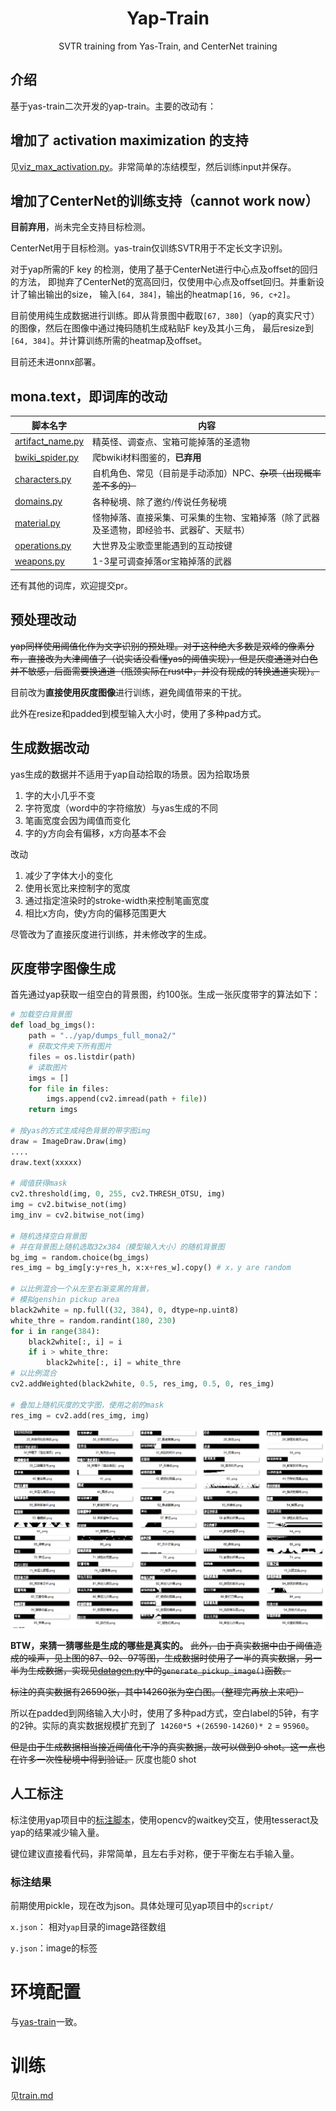<div align="center">


# Yap-Train
SVTR training from Yas-Train, and CenterNet training
</div>


## 介绍

基于yas-train二次开发的yap-train。主要的改动有：

## 增加了 activation maximization 的支持

见[viz_max_activation.py](./viz_max_activation.py)。非常简单的冻结模型，然后训练input并保存。


## 增加了CenterNet的训练支持（cannot work now）

**目前弃用**，尚未完全支持目标检测。

CenterNet用于目标检测。yas-train仅训练SVTR用于不定长文字识别。


对于yap所需的F key 的检测，使用了基于CenterNet进行中心点及offset的回归的方法，
即抛弃了CenterNet的宽高回归，仅使用中心点及offset回归。并重新设计了输出输出的size，
输入`[64, 384]`，输出的heatmap`[16, 96, c+2]`。


目前使用纯生成数据进行训练。即从背景图中截取`[67, 380]`（yap的真实尺寸）的图像，然后在图像中通过掩码随机生成粘贴F key及其小三角，
最后resize到`[64, 384]`。并计算训练所需的heatmap及offset。


目前还未进onnx部署。


## mona.text，即词库的改动

| 脚本名字 | 内容 |
| -------- | -------- |
| [artifact_name.py](./mona/text/artifact_name.py) | 精英怪、调查点、宝箱可能掉落的圣遗物 | 
| [bwiki_spider.py](./mona/text/artifact_name.py) | 爬bwiki材料图鉴的，**已弃用**|
| [characters.py](./mona/text/characters.py) | 自机角色、常见（目前是手动添加）NPC、~~杂项（出现概率差不多的）~~ |
| [domains.py](./mona/text/domains.py) | 各种秘境、除了邀约/传说任务秘境 |
| [material.py](./mona/text/material.py) | 怪物掉落、直接采集、可采集的生物、宝箱掉落（除了武器及圣遗物，即经验书、武器矿、天赋书） |
| [operations.py](./mona/text/operations.py) | 大世界及尘歌壶里能遇到的互动按键 |
| [weapons.py](./mona/text/weapons.py) | 1-3星可调查掉落or宝箱掉落的武器 |


还有其他的词库，欢迎提交pr。

## 预处理改动

~~yap同样使用阈值化作为文字识别的预处理。对于这种绝大多数是双峰的像素分布，直接改为大津阈值了（说实话没看懂yas的阈值实现），但是灰度通道对白色并不敏感，后面需要换通道（瓶颈实际在rust中，并没有现成的转换通道实现）。~~

目前改为**直接使用灰度图像**进行训练，避免阈值带来的干扰。

此外在resize和padded到模型输入大小时，使用了多种pad方式。

## 生成数据改动

yas生成的数据并不适用于yap自动拾取的场景。因为拾取场景

1. 字的大小几乎不变
2. 字符宽度（word中的字符缩放）与yas生成的不同
3. 笔画宽度会因为阈值而变化
4. 字的y方向会有偏移，x方向基本不会

改动
1. 减少了字体大小的变化
2. 使用长宽比来控制字的宽度
3. 通过指定渲染时的stroke-width来控制笔画宽度
4. 相比x方向，使y方向的偏移范围更大

尽管改为了直接灰度进行训练，并未修改字的生成。

## 灰度带字图像生成

首先通过yap获取一组空白的背景图，约100张。生成一张灰度带字的算法如下：

```python 
# 加载空白背景图
def load_bg_imgs():
    path = "../yap/dumps_full_mona2/"
    # 获取文件夹下所有图片
    files = os.listdir(path)
    # 读取图片
    imgs = []
    for file in files:
        imgs.append(cv2.imread(path + file))
    return imgs

# 按yas的方式生成纯色背景的带字图img
draw = ImageDraw.Draw(img)
....
draw.text(xxxxx) 

# 阈值获得mask
cv2.threshold(img, 0, 255, cv2.THRESH_OTSU, img)
img = cv2.bitwise_not(img)
img_inv = cv2.bitwise_not(img)

# 随机选择空白背景图
# 并在背景图上随机选取32x384（模型输入大小）的随机背景图
bg_img = random.choice(bg_imgs)
res_img = bg_img[y:y+res_h, x:x+res_w].copy() # x，y are random

# 以比例混合一个从左至右渐变黑的背景，
# 模拟genshin pickup area
black2white = np.full((32, 384), 0, dtype=np.uint8)
white_thre = random.randint(180, 230)
for i in range(384):
    black2white[:, i] = i
    if i > white_thre:
        black2white[:, i] = white_thre
# 以比例混合
cv2.addWeighted(black2white, 0.5, res_img, 0.5, 0, res_img)

# 叠加上随机灰度的文字图，使用之前的mask
res_img = cv2.add(res_img, img)

```

![gauss](./imgs/1.PNG)

**BTW，来猜一猜哪些是生成的哪些是真实的。**
~~此外，由于真实数据中由于阈值造成的噪声，见上图的87、92、97等图，生成数据时使用了一半的真实数据，另一半为生成数据，实现见[datagen.py](./mona/datagen/datagen.py)中的`generate_pickup_image()`函数。~~ 


~~标注的真实数据有26590张，其中14260张为空白图。（整理完再放上来吧）~~

所以在padded到网络输入大小时，使用了多种pad方式，空白label的5钟，有字的2钟。实际的真实数据规模扩充到了` 14260*5 +(26590-14260)* 2` = `95960`。

~~但是由于生成数据相当接近阈值化干净的真实数据，故可以做到0 shot。这一点也在许多一次性秘境中得到验证。~~ 灰度也能0 shot


## 人工标注

标注使用yap项目中的[标注脚本](https://github.com/Alex-Beng/Yap/blob/master/script/labeling.py)，使用opencv的waitkey交互，使用tesseract及yap的结果减少输入量。

键位建议直接看代码，非常简单，且左右手对称，便于平衡左右手输入量。

### 标注结果

前期使用pickle，现在改为json。具体处理可见yap项目中的`script/`

`x.json`： 相对`yap`目录的image路径数组

`y.json`：image的标签

# 环境配置

与[yas-train](https://github.com/wormtql/yas-train)一致。

# 训练

见[train.md](./train.md)